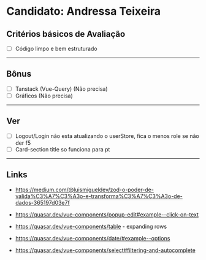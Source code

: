 # Candidato: Andressa Teixeira

## Critérios básicos de Avaliação

- [ ] Código limpo e bem estruturado

---

## Bônus

- [ ] Tanstack (Vue-Query) (Não precisa)
- [ ] Gráficos (Não precisa)

---

## Ver

- [ ] Logout/Login não esta atualizando o userStore, fica o menos role se não der f5
- [ ] Card-section title so funciona para pt

---

## Links

- https://medium.com/@luismigueldev/zod-o-poder-de-valida%C3%A7%C3%A3o-e-transforma%C3%A7%C3%A3o-de-dados-365197d03e7f

- https://quasar.dev/vue-components/popup-edit#example--click-on-text

- https://quasar.dev/vue-components/table - expanding rows

- https://quasar.dev/vue-components/date/#example--options

- https://quasar.dev/vue-components/select#filtering-and-autocomplete
